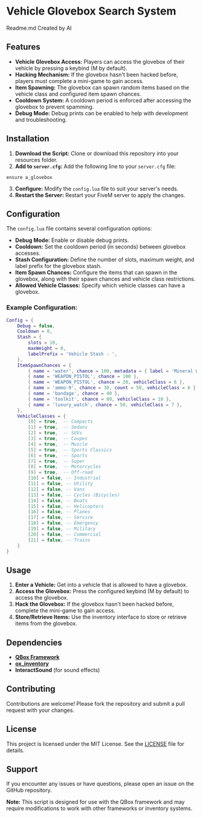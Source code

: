# Vehicle Glovebox Search System 

Readme.md Created by AI

## Features

- **Vehicle Glovebox Access:** Players can access the glovebox of their vehicle by pressing a keybind (M by default).
- **Hacking Mechanism:** If the glovebox hasn't been hacked before, players must complete a mini-game to gain access.
- **Item Spawning:** The glovebox can spawn random items based on the vehicle class and configured item spawn chances.
- **Cooldown System:** A cooldown period is enforced after accessing the glovebox to prevent spamming.
- **Debug Mode:** Debug prints can be enabled to help with development and troubleshooting.

## Installation

1. **Download the Script:** Clone or download this repository into your resources folder.
2. **Add to `server.cfg`:** Add the following line to your `server.cfg` file:

```plaintext
ensure a_glovebox
```

3. **Configure:** Modify the `config.lua` file to suit your server's needs.
4. **Restart the Server:** Restart your FiveM server to apply the changes.

## Configuration

The `config.lua` file contains several configuration options:

- **Debug Mode:** Enable or disable debug prints.
- **Cooldown:** Set the cooldown period (in seconds) between glovebox accesses.
- **Stash Configuration:** Define the number of slots, maximum weight, and label prefix for the glovebox stash.
- **Item Spawn Chances:** Configure the items that can spawn in the glovebox, along with their spawn chances and vehicle class restrictions.
- **Allowed Vehicle Classes:** Specify which vehicle classes can have a glovebox.

### Example Configuration:

```lua
Config = {
    Debug = false,
    Cooldown = 0,
    Stash = {
        slots = 10,
        maxWeight = 0,
        labelPrefix = 'Vehicle Stash - ',
    },
    ItemSpawnChances = {
        { name = 'water', chance = 100, metadata = { label = 'Mineral Water' } },
        { name = 'WEAPON_PISTOL', chance = 100 },
        { name = 'WEAPON_PISTOL', chance = 20, vehicleClass = 6 },
        { name = 'ammo-9', chance = 30, count = 50, vehicleClass = 6 },
        { name = 'bandage', chance = 40 },
        { name = 'toolkit', chance = 80, vehicleClass = 10 },
        { name = 'luxury_watch', chance = 50, vehicleClass = 7 },
    },
    VehicleClasses = {
        [0] = true,  -- Compacts
        [1] = true,  -- Sedans
        [2] = true,  -- SUVs
        [3] = true,  -- Coupes
        [4] = true,  -- Muscle
        [5] = true,  -- Sports Classics
        [6] = true,  -- Sports
        [7] = true,  -- Super
        [8] = true,  -- Motorcycles
        [9] = true,  -- Off-road
        [10] = false, -- Industrial
        [11] = false, -- Utility
        [12] = false, -- Vans
        [13] = false, -- Cycles (Bicycles)
        [14] = false, -- Boats
        [15] = false, -- Helicopters
        [16] = false, -- Planes
        [17] = false, -- Service
        [18] = false, -- Emergency
        [19] = false, -- Military
        [20] = false, -- Commercial
        [21] = false, -- Trains
    }
}
```

## Usage

1. **Enter a Vehicle:** Get into a vehicle that is allowed to have a glovebox.
2. **Access the Glovebox:** Press the configured keybind (M by default) to access the glovebox.
3. **Hack the Glovebox:** If the glovebox hasn't been hacked before, complete the mini-game to gain access.
4. **Store/Retrieve Items:** Use the inventory interface to store or retrieve items from the glovebox.

## Dependencies

- **[QBox Framework](https://github.com/Qbox-project)**
- **[ox_inventory](https://github.com/overextended/ox_inventory)**
- **InteractSound** (for sound effects)

## Contributing

Contributions are welcome! Please fork the repository and submit a pull request with your changes.

## License

This project is licensed under the MIT License. See the [LICENSE](https://github.com/A1SCRIPTSS/a_glovebox/blob/main/LICENSE) file for details.

## Support

If you encounter any issues or have questions, please open an issue on the GitHub repository.

**Note:** This script is designed for use with the QBox framework and may require modifications to work with other frameworks or inventory systems.